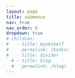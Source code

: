 ```yaml
---
layout: page
title: submenus
nav: true
nav_order: 6
dropdown: true
# children:
#   - title: bookshelf
#     permalink: /books/
#   - title: divider
  # - title: blog
  #   permalink: /blog/
---
```

